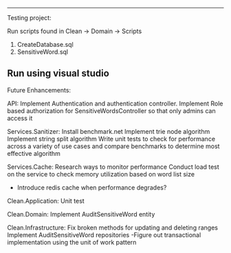 -------------------------------------------------
Testing project:

Run scripts found in Clean -> Domain -> Scripts
 1. CreateDatabase.sql
 2. SensitiveWord.sql

Run using visual studio
-------------------------------------------------

Future Enhancements:

API:
Implement Authentication and authentication controller.
Implement Role based authorization for SensitiveWordsController so that only admins can access it

Services.Sanitizer:
Install benchmark.net
Implement trie node algorithm
Implement string split algorithm
Write unit tests to check for performance across a variety of use cases and compare benchmarks to determine most effective algorithm

Services.Cache:
Research ways to monitor performance
Conduct load test on the service to check memory utilization based on word list size
- Introduce redis cache when performance degrades?

Clean.Application:
Unit test

Clean.Domain:
Implement AuditSensitiveWord entity

Clean.Infrastructure:
Fix broken methods for updating and deleting ranges
Implement AuditSensitiveWord repositories
-Figure out transactional implementation using the unit of work pattern
